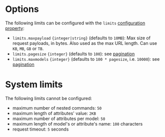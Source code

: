# Options

The following limits can be configured with the `limits`
[configuration property](../configuration/configuration.md#properties):
  - `limits.maxpayload` `{integer|string}` (defaults to `10MB`):
     Max size of request payloads, in bytes.
     Also used as the max URL length.
     Can use `KB`, `MB`, `GB` or `TB`.
  - `limits.pagesize` `{integer}` (defaults to `100`):
     see [pagination](../../client/arguments/pagination.md)
  - `limits.maxmodels` `{integer}` (defaults to `100 * pagesize`, i.e. `10000`):
     see [pagination](../../client/arguments/pagination.md)

# System limits

The following limits cannot be configured:
  - maximum number of nested commands: `50`
  - maximum length of attributes' value: `2KB`
  - maximum number of attributes per model: `50`
  - maximum length of model's or attribute's name: `100` characters
  - request timeout: `5` seconds

